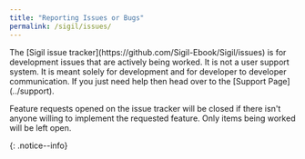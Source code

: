 ```yaml
---
title: "Reporting Issues or Bugs"
permalink: /sigil/issues/
---
```


<div markup="1">
The [Sigil issue tracker](https://github.com/Sigil-Ebook/Sigil/issues) is for development issues that are actively being worked. It is not a user support system. It is meant solely for development and for developer to developer communication. If you just need help then head over to the [Support Page](../support).

Feature requests opened on the issue tracker will be closed if there isn't anyone willing to implement the requested feature. Only items being worked will be left open.
</div>
{: .notice--info}

